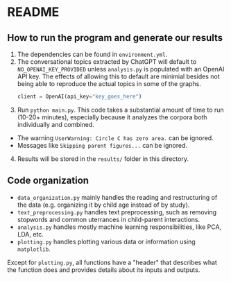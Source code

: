 # README

## How to run the program and generate our results

1. The dependencies can be found in `environment.yml`.
2. The conversational topics extracted by ChatGPT will default to `NO_OPENAI_KEY_PROVIDED` unless `analysis.py` is populated with an OpenAI API key. The effects of allowing this to default are minimial besides not being able to reproduce the actual topics in some of the graphs. 
    ```python
    client = OpenAI(api_key="key_goes_here")
    ```
3. Run `python main.py`. This code takes a substantial amount of time to run (10-20+ minutes), especially because it analyzes the corpora both individually and combined.
 - The warning `UserWarning: Circle C has zero area.` can be ignored.
 - Messages like `Skipping parent figures...` can be ignored.
4. Results will be stored in the `results/` folder in this directory.

## Code organization

- `data_organization.py` mainly handles the reading and restructuring of the data (e.g. organizing it by child age instead of by study).
- `text_preprocessing.py` handles text preprocessing, such as removing stopwords and common uterrances in child-parent interactions.
- `analysis.py` handles mostly machine learning responsibilities, like PCA, LDA, etc.
- `plotting.py` handles plotting various data or information using `matplotlib`.

Except for `plotting.py`, all functions have a "header" that describes what the function does and provides details about its inputs and outputs.